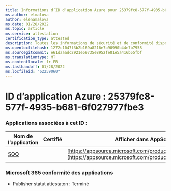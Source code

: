 ```yaml
---
title: Informations d’ID d’application Azure pour 25379fc8-577f-4935-b681-6f027977fbe3
ms.author: elmalova
author: elenamalova
ms.date: 01/28/2022
ms.topic: article
ms.service: attestation
certification_type: attested
description: Toutes les informations de sécurité et de conformité disponibles pour 25379fc8-577f-4935-b681-6f027977fbe3.
ms.openlocfilehash: 1272c1047f3b2b169a8216e7b90990b44e7b7958
ms.sourcegitcommit: e61daaadc2921e59735e8952fe81e5a416b55fbf
ms.translationtype: MT
ms.contentlocale: fr-FR
ms.lasthandoff: 01/28/2022
ms.locfileid: "62259060"
---
```

# <a name="azure-app-id-25379fc8-577f-4935-b681-6f027977fbe3"></a>ID d’application Azure : 25379fc8-577f-4935-b681-6f027977fbe3


### <a name="apps-associated-with-this-id"></a>Applications associées à cet ID :
| **Nom de l’application** | **Certifié** | **Afficher dans AppSource** |
|--------------|---------------|-----------------------|
| [SQQ](https://docs.microsoft.com/microsoft-365-app-certification/forward/WA200002978) |  | [https://appsource.microsoft.com/product/office/WA200002978](https://appsource.microsoft.com/product/office/WA200002978) |

### <a name="microsoft-365-app-compliance-status"></a>Microsoft 365 conformité des applications
- Publisher statut attestaton : Terminé
